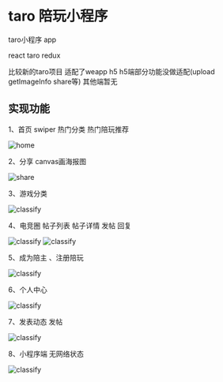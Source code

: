 # taro 陪玩小程序

taro小程序 app

react taro redux

比较新的taro项目  适配了weapp h5  h5端部分功能没做适配(upload getImageInfo share等) 其他端暂无


## 实现功能

1、首页 swiper 热门分类 热门陪玩推荐

![home](images/weapp.png)

2、分享 canvas画海报图

![share](images/WX20190725-101640@2x.png)

3、游戏分类

![classify](images/WX20190725-101021@2x.png)

4、电竞圈  帖子列表 帖子详情  发帖 回复 

![classify](images/weapp1.png)
![classify](images/WX20190725-101009@2x.png)

5、成为陪主 、注册陪玩

![classify](images/WX20190725-100929@2x.png)

6、个人中心

![classify](images/weapp2.png)

7、发表动态  发帖

![classify](images/WX20190725-100906@2x.png)

8、小程序端 无网络状态

![classify](images/WX20190725-101659@2x.png)
